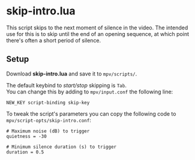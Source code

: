 # skip-intro.lua

This script skips to the next moment of silence in the video. The intended use for this is to skip until the end of an opening sequence, at which point there's often a short period of silence.

## Setup
Download **skip-intro.lua** and save it to `mpv/scripts/`.

The default keybind to *start/stop* skipping is `Tab`.<br />
You can change this by adding to `mpv/input.conf` the following line:
```
NEW_KEY script-binding skip-key
```

To tweak the script's parameters you can copy the following code to `mpv/script-opts/skip-intro.conf`:
```
# Maximum noise (dB) to trigger
quietness = -30

# Minimum silence duration (s) to trigger
duration = 0.5
```
